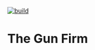 [![build](https://img.shields.io/badge/build-passing-brightgreen)](#)
# The Gun Firm


<!-- ci probe -->

<!-- guard verify -->
